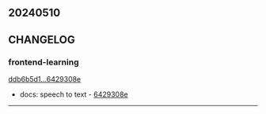 ## 20240510

## CHANGELOG

### frontend-learning

[ddb6b5d1...6429308e](https://github.com/zhbhun/frontend-learning/compare/ddb6b5d1...6429308e)

* docs: speech to text - [6429308e](https://github.com/zhbhun/frontend-learning/commit/6429308ed3fbe808ed2fd3752cd4df0e2885b89b)

---

